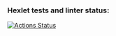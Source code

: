 ### Hexlet tests and linter status:
[![Actions Status](https://github.com/temuryqudrat/qa-engineer-project-85/actions/workflows/hexlet-check.yml/badge.svg)](https://github.com/temuryqudrat/qa-engineer-project-85/actions)